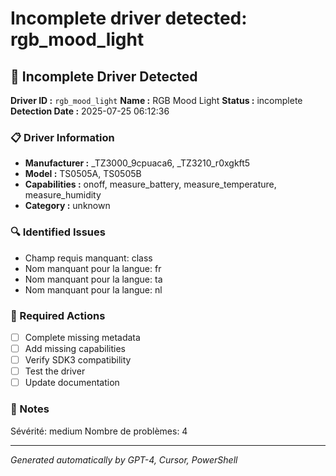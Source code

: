 # Incomplete driver detected: rgb_mood_light

## 🚨 Incomplete Driver Detected

**Driver ID :** `rgb_mood_light`
**Name :** RGB Mood Light
**Status :** incomplete
**Detection Date :** 2025-07-25 06:12:36

### 📋 Driver Information
- **Manufacturer :** _TZ3000_9cpuaca6, _TZ3210_r0xgkft5
- **Model :** TS0505A, TS0505B
- **Capabilities :** onoff, measure_battery, measure_temperature, measure_humidity
- **Category :** unknown

### 🔍 Identified Issues
- Champ requis manquant: class
- Nom manquant pour la langue: fr
- Nom manquant pour la langue: ta
- Nom manquant pour la langue: nl

### 🎯 Required Actions
- [ ] Complete missing metadata
- [ ] Add missing capabilities
- [ ] Verify SDK3 compatibility
- [ ] Test the driver
- [ ] Update documentation

### 📝 Notes
Sévérité: medium
Nombre de problèmes: 4

---
*Generated automatically by GPT-4, Cursor, PowerShell*

